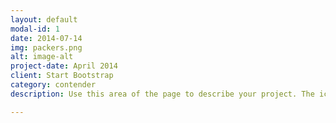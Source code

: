```yaml
---
layout: default
modal-id: 1
date: 2014-07-14
img: packers.png
alt: image-alt
project-date: April 2014
client: Start Bootstrap
category: contender
description: Use this area of the page to describe your project. The icon above is part of a free icon set by <a href="https://sellfy.com/p/8Q9P/jV3VZ/">Flat Icons</a>. On their website, you can download their free set with 16 icons, or you can purchase the entire set with 146 icons for only $12!

---
```

